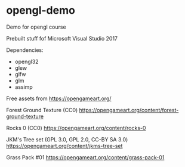 # opengl-demo
Demo for opengl course

Prebuilt stuff fof Microsoft Visual Studio 2017

Dependencies:
  * opengl32
  * glew
  * glfw
  * glm
  * assimp
  


Free assets from https://opengameart.org/

Forest Ground Texture (CC0)
https://opengameart.org/content/forest-ground-texture

Rocks 0 (CC0)
https://opengameart.org/content/rocks-0

JKM's Tree set (GPL 3.0, GPL 2.0, CC-BY SA 3.0)
https://opengameart.org/content/jkms-tree-set

Grass Pack #01
https://opengameart.org/content/grass-pack-01
